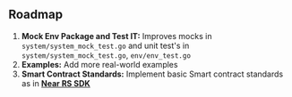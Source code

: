 ## **Roadmap**

1. **Mock Env Package and Test IT:** Improves mocks in `system/system_mock_test.go` and unit test's in `system/system_mock_test.go`, `env/env_test.go`
2. **Examples:** Add more real-world examples
3. **Smart Contract Standards:** Implement basic Smart contract standards as in [**Near RS SDK**](https://github.com/near/near-sdk-rs/tree/master/near-contract-standards)

